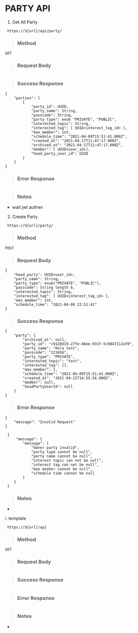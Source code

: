 # PARTY API

1. Get All Party

` https://${url}/api/party/`

> ### Method

    GET

> ### Request Body

```

```

> ### Success Response

```
{
    "parties": [
        {
            "party_id": UUID,
            "party_name": String,
            "passcode": String,
            "party_type": enum "PRIVATE", "PUBLIC",
            "interested_topic": String,
            "interested_tag": [ UUID<interest_tag_id> ],
            "max_member": int,
            "schedule_time": "2021-04-09T15:51:41.000Z",
            "created_at": "2021-04-17T11:47:17.000Z",
            "archived_at": "2021-04-17T11:47:17.000Z",
            "member": [ UUID<user_id>],
            "head_party_user_id": UUID
        }
    ]
}
```

> ### Error Response

```

```

> ### Notes

- wait jwt authen


2. Create Party

` https://${url}/party/`

> ### Method

    POST

> ### Request Body

```
{
    "head_party": UUID<user_id>,
    "party_name": String,
    "party_type": enum("PRIVATE", "PUBLIC"),
    "passcode": String length 6,
    "interested_topic": String,
    "interested_tag": [ UUID<interest_tag_id> ],
    "max_member": int,
    "schedule_time": "2021-04-09 22:51:41"
}
```

> ### Success Response

```
{
    "party": {
        "archived_at": null,
        "party_id": "c9120d19-27fe-46ee-931f-5c9847112af0",
        "party_name": "Hola test",
        "passcode": "123456",
        "party_type": "PRIVATE",
        "interested_topic": "test",
        "interested_tag": [],
        "max_member": 1,
        "schedule_time": "2021-04-09T15:51:41.000Z",
        "created_at": "2021-04-21T14:55:56.000Z",
        "member": null,
        "headPartyUserId": null
    }
}
```

> ### Error Response

```
{
    "message": "Invalid Request"
}

 {
     "message": {
        "message": [
            "Owner party invalid",
            "party type cannot be null",
            "party name cannot be null",
            "interest topic can not be null",
            "interest tag can not be null",
            "max maxber cannot be null",
            "schedule time cannot be null
        ]
    }
 }
```

> ### Notes

-

i. template

` https://${url}/api`

> ### Method

    GET

> ### Request Body

```

```

> ### Success Response

```

```

> ### Error Response

```

```

> ### Notes

-
